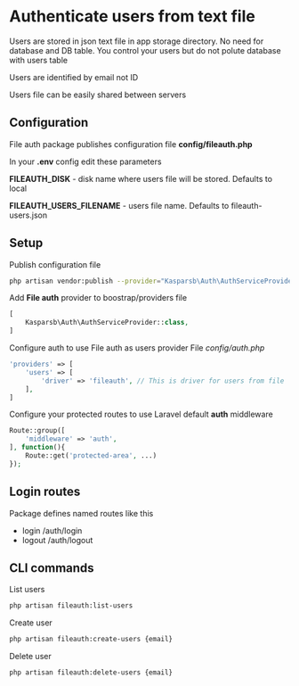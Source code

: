 # Authenticate users from text file
Users are stored in json text file in app storage directory. No need for database and DB table. You control your users but do not polute database with users table

Users are identified by email not ID

Users file can be easily shared between servers

## Configuration

File auth package publishes configuration file **config/fileauth.php**

In your **.env** config edit these parameters

**FILEAUTH_DISK** - disk name where users file will be stored. Defaults to local

**FILEAUTH_USERS_FILENAME** - users file name. Defaults to fileauth-users.json

## Setup

Publish configuration file
```bash
php artisan vendor:publish --provider="Kasparsb\Auth\AuthServiceProvider"
```

Add **File auth** provider to boostrap/providers file

```php
[
    Kasparsb\Auth\AuthServiceProvider::class,
]
```

Configure auth to use File auth as users provider
File *config/auth.php*

```php
'providers' => [
    'users' => [
        'driver' => 'fileauth', // This is driver for users from file
    ],
]
```

Configure your protected routes to use Laravel default **auth** middleware
```php
Route::group([
    'middleware' => 'auth',
], function(){
    Route::get('protected-area', ...)
});
```

## Login routes

Package defines named routes like this
- login /auth/login
- logout /auth/logout

## CLI commands

List users
```bash
php artisan fileauth:list-users
```

Create user
```bash
php artisan fileauth:create-users {email}
```

Delete user
```bash
php artisan fileauth:delete-users {email}
```